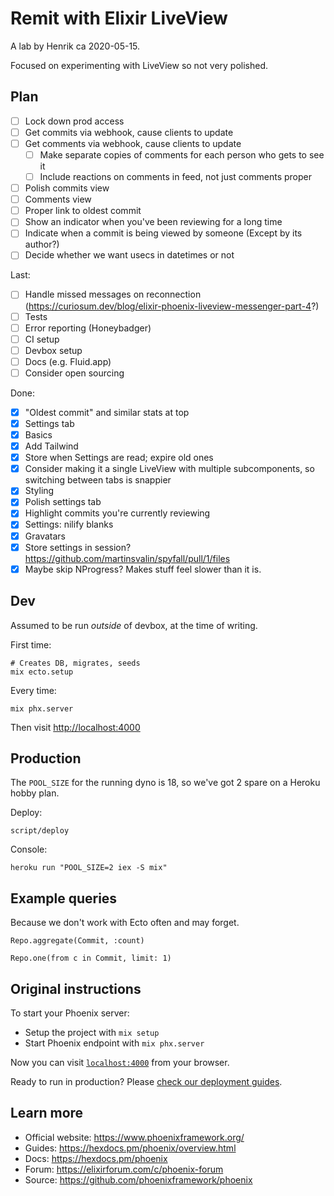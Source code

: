 # Remit with Elixir LiveView

A lab by Henrik ca 2020-05-15.

Focused on experimenting with LiveView so not very polished.

## Plan

- [ ] Lock down prod access
- [ ] Get commits via webhook, cause clients to update
- [ ] Get comments via webhook, cause clients to update
  - [ ] Make separate copies of comments for each person who gets to see it
  - [ ] Include reactions on comments in feed, not just comments proper
- [ ] Polish commits view
- [ ] Comments view
- [ ] Proper link to oldest commit
- [ ] Show an indicator when you've been reviewing for a long time
- [ ] Indicate when a commit is being viewed by someone (Except by its author?)
- [ ] Decide whether we want usecs in datetimes or not

Last:
- [ ] Handle missed messages on reconnection (https://curiosum.dev/blog/elixir-phoenix-liveview-messenger-part-4?)
- [ ] Tests
- [ ] Error reporting (Honeybadger)
- [ ] CI setup
- [ ] Devbox setup
- [ ] Docs (e.g. Fluid.app)
- [ ] Consider open sourcing

Done:
- [x] "Oldest commit" and similar stats at top
- [x] Settings tab
- [x] Basics
- [x] Add Tailwind
- [x] Store when Settings are read; expire old ones
- [x] Consider making it a single LiveView with multiple subcomponents, so switching between tabs is snappier
- [x] Styling
- [x] Polish settings tab
- [x] Highlight commits you're currently reviewing
- [x] Settings: nilify blanks
- [x] Gravatars
- [x] Store settings in session? https://github.com/martinsvalin/spyfall/pull/1/files
- [x] Maybe skip NProgress? Makes stuff feel slower than it is.

## Dev

Assumed to be run *outside* of devbox, at the time of writing.

First time:

    # Creates DB, migrates, seeds
    mix ecto.setup

Every time:

    mix phx.server

Then visit <http://localhost:4000>

## Production

The `POOL_SIZE` for the running dyno is 18, so we've got 2 spare on a Heroku hobby plan.

Deploy:

    script/deploy

Console:

    heroku run "POOL_SIZE=2 iex -S mix"

## Example queries

Because we don't work with Ecto often and may forget.

    Repo.aggregate(Commit, :count)

    Repo.one(from c in Commit, limit: 1)

## Original instructions

To start your Phoenix server:

  * Setup the project with `mix setup`
  * Start Phoenix endpoint with `mix phx.server`

Now you can visit [`localhost:4000`](http://localhost:4000) from your browser.

Ready to run in production? Please [check our deployment guides](https://hexdocs.pm/phoenix/deployment.html).

## Learn more

  * Official website: https://www.phoenixframework.org/
  * Guides: https://hexdocs.pm/phoenix/overview.html
  * Docs: https://hexdocs.pm/phoenix
  * Forum: https://elixirforum.com/c/phoenix-forum
  * Source: https://github.com/phoenixframework/phoenix
